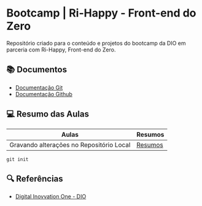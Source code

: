 
# Bootcamp | Ri-Happy - Front-end do Zero

Repositório criado para o conteúdo e projetos do bootcamp da DIO em parceria com Ri-Happy, Front-end do Zero.

## 📚 Documentos
- [Documentação Git](https://git-scm.com/doc)
- [Documentação Github](https://docs.github.com)

## 💻 Resumo das Aulas
| Aulas | Resumos |
| ----- | ------- |
| Gravando alterações no Repositório Local | [Resumos]() |

```
git init
```

## 🔍 Referências
- [Digital Inovvation One - DIO](https://dio.me)
